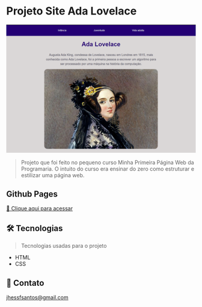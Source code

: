 # Projeto Site Ada Lovelace

![preview](/.github/preview.png)

> Projeto que foi feito no pequeno curso Minha Primeira Página Web da Programaria. O intuito do curso era ensinar do zero como estruturar e estilizar uma página web.

## Github Pages
[🔗 Clique aqui para acessar](https://jhessfrois.github.io/projeto-adventure-time/)

## 🛠 Tecnologias
> Tecnologias usadas para o projeto

- HTML
- CSS

## 🖤 Contato

jhessfsantos@gmail.com